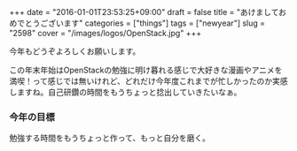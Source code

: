 +++
date = "2016-01-01T23:53:25+09:00"
draft = false
title = "あけましておめでとうございます"
categories = ["things"]
tags = ["newyear"]
slug = "2598"
cover = "/images/logos/OpenStack.jpg"
+++


今年もどうぞよろしくお願いします。

<p>
この年末年始はOpenStackの勉強に明け暮れる感じで大好きな漫画やアニメを満喫！って感じでは無いけれど、どれだけ今年度これまでが忙しかったのか実感しますね。自己研鑽の時間をもうちょっと捻出していきたいなぁ。
</p>
<h3>今年の目標</h3>
勉強する時間をもうちょっと作って、もっと自分を磨く。

